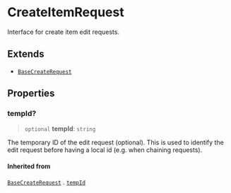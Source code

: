 # CreateItemRequest

Interface for create item edit requests.

## Extends

- [`BaseCreateRequest`](BaseCreateRequest.md)

## Properties

### tempId?

> `optional` **tempId**: `string`

The temporary ID of the edit request (optional). This is used to
identify the edit request before having a local id (e.g. when
chaining requests).

#### Inherited from

[`BaseCreateRequest`](BaseCreateRequest.md) . [`tempId`](BaseCreateRequest.md#tempid)
